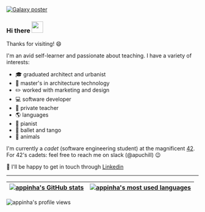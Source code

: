 [![Galaxy poster](img/poster_galaxy.gif)](https://www.linkedin.com/in/appinha/)

### Hi there <img src="https://github.com/appinha/appinha/tree/main/img/Hi.gif" width="30px">

Thanks for visiting! 😄

I'm an avid self-learner and passionate about teaching. I have a variety of interests:
* 🎓  graduated architect and urbanist
* 🌇  master's in architecture technology
* ✏️  worked with marketing and design
* 💻  software developer
* 📖  private teacher
* 🌎  languages
* 🎹  pianist
* 💃  ballet and tango
* 🐾  animals

I'm currently a _cadet_ (software engineering student) at the magnificent [42](https://www.42sp.org.br/). For 42's cadets: feel free to reach me on slack (@apuchill) 😉

💬 I'll be happy to get in touch through [Linkedin](https://www.linkedin.com/in/appinha/)

---

| [![appinha's GitHub stats](https://github-readme-stats.vercel.app/api?username=appinha&count_private=true&show_icons=true&hide=issues&theme=jolly)](https://github.com/appinha?tab=repositories) | [![appinha's most used languages](https://github-readme-stats.vercel.app/api/top-langs/?username=appinha&layout=compact&hide_border=true&theme=jolly)](https://github.com/appinha?tab=repositories) |
|:-:|:-:|

![appinha's profile views](https://komarev.com/ghpvc/?username=appinha&color=a960ff&style=flat)

<!--
**appinha/appinha** is a ✨ _special_ ✨ repository because its `README.md` (this file) appears on your GitHub profile.

Here are some ideas to get you started:

- 🔭 I’m currently working on ...
- 🌱 I’m currently learning ...
- 👯 I’m looking to collaborate on ...
- 🤔 I’m looking for help with ...
- 💬 Ask me about ...
- 📫 How to reach me: ...
- 😄 Pronouns: ...
- ⚡ Fun fact: ...
-->
